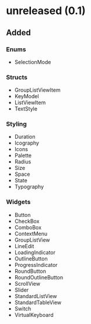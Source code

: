 <!--
SPDX-FileCopyrightText: 2022 Florian Blasius <co_sl@tutanota.com>
SPDX-License-Identifier: MIT
-->

# unreleased (0.1)

## Added

### Enums

* SelectionMode

### Structs

* GroupListViewItem
* KeyModel
* ListViewItem
* TextStyle

### Styling

* Duration
* Icography
* Icons
* Palette
* Radius
* Size
* Space
* State
* Typography

### Widgets

* Button
* CheckBox
* ComboBox
* ContextMenu
* GroupListView
* LineEdit
* LoadingIndicator
* OutlineButton
* ProgressIndicator
* RoundButton
* RoundOutlineButton
* ScrollView
* Slider
* StandardListView
* StandardTableView
* Switch
* VirtualKeyboard